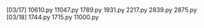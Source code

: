 
[03/17] 10610.py 11047.py 1789.py 1931.py 2217.py 2839.py 2875.py  
[03/18] 1744.py 1715.py 11000.py
